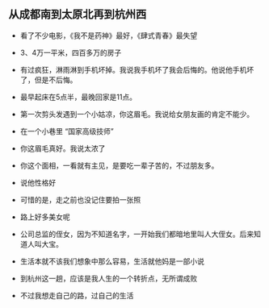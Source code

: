 ## 从成都南到太原北再到杭州西

+ 看了不少电影，《我不是药神》最好，《肆式青春》最失望
+ 3、4万一平米，四百多万的房子
+ 有过疯狂，淋雨淋到手机坏掉。我说我手机坏了我会后悔的。他说他手机坏了，但是不后悔。
+ 最早起床在5点半，最晚回家是11点。
+ 第一次剪头发遇到一个小姑凉，你这眉毛。我说给女朋友画的肯定不能少。
+ 在一个小巷里 “国家高级技师”
+ 你这眉毛真好。我说太浓了
+ 你这个面相，一看就有主见，是要吃一辈子苦的，不过朋友多。
+ 说他性格好
+ 可惜的是，走之前也没记住要拍一张照



+ 路上好多美女呢



+ 公司总监的侄女，因为不知道名字，一开始我们都暗地里叫人大侄女。后来知道人叫大宝。



+ 生活本就不该我们想象中那么容易，生活就他妈是一部小说
+ 到杭州这一趟，应该是我人生的一个转折点，无所谓成败
+ 不过我想走自己的路，过自己的生活